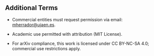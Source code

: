 ## Additional Terms  
- Commercial entities must request permission via email: mherrador@ujaen.es.  

- Academic use permitted with attribution (MIT License).

- For arXiv compliance, this work is licensed under CC BY-NC-SA 4.0; commercial use restrictions apply.
